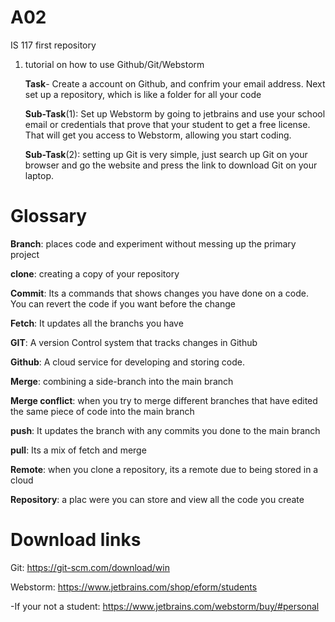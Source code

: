 # A02
IS 117 first repository 


1. tutorial on how to use Github/Git/Webstorm

   **Task**- Create a account on Github, and confrim your email address. Next set up a repository, which is like a folder for all your code


   **Sub-Task**(1): Set up Webstorm by going to jetbrains and use your school email or credentials that prove that your student to get a free license. That will get you access to Webstorm, allowing you start coding.


   **Sub-Task**(2): setting up Git is very simple, just search up Git on your browser and go the website and press the link to download Git on your laptop.


# Glossary

  **Branch**:  places code and experiment without messing up the primary project

  **clone**: creating a copy of your repository

  **Commit**: Its a commands that shows changes you have done on a code. You can revert the code if you want before the change

  **Fetch**: It updates all the branchs you have

  **GIT**: A version Control system that tracks changes in Github

  **Github**: A cloud service for developing and storing code.

  **Merge**: combining a side-branch into the main branch 

  **Merge conflict**: when you try to merge different branches that have edited the same piece of code into the main branch

  **push**: It updates the branch with any commits you done to the main branch

  **pull**: Its a mix of fetch and merge

  **Remote**: when you clone a repository, its a remote due to being stored in a cloud

  **Repository**: a plac were you can store and view all the code you create

# Download links
  Git: https://git-scm.com/download/win

  Webstorm: https://www.jetbrains.com/shop/eform/students

-If your not a student: https://www.jetbrains.com/webstorm/buy/#personal
  



